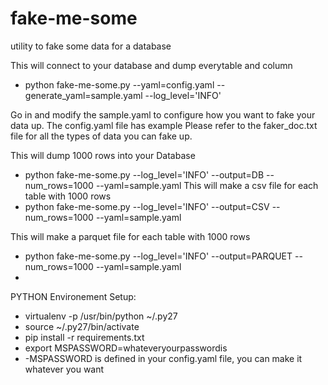 # fake-me-some
utility to fake some data for a database

This will connect to your database and dump everytable and column 
- python fake-me-some.py --yaml=config.yaml --generate_yaml=sample.yaml --log_level='INFO'

Go in and modify the sample.yaml to configure how you want to fake your data up.
The config.yaml file has example
Please refer to the faker_doc.txt file for all the types of data you can fake up.

This will dump 1000 rows into your Database
- python fake-me-some.py --log_level='INFO' --output=DB --num_rows=1000 --yaml=sample.yaml
This will make a csv file for each table with 1000 rows
- python fake-me-some.py --log_level='INFO' --output=CSV --num_rows=1000 --yaml=sample.yaml

This will make a parquet file for each table with 1000 rows
- python fake-me-some.py --log_level='INFO' --output=PARQUET --num_rows=1000 --yaml=sample.yaml
- 
PYTHON Environement Setup:
- virtualenv -p /usr/bin/python ~/.py27
- source ~/.py27/bin/activate
- pip install -r requirements.txt
- export MSPASSWORD=whateveryourpasswordis
- -MSPASSWORD is defined in your config.yaml file, you can make it whatever you want